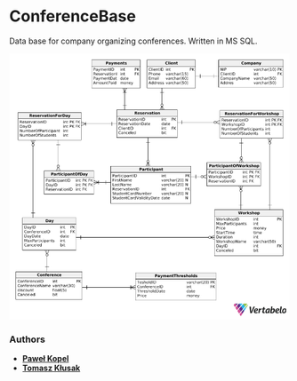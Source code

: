 # ConferenceBase
Data base for company organizing conferences. Written in MS SQL.

![DB Scheme](https://github.com/PKopel/ConferenceBase/blob/master/conferences_scheme.png)

### Authors
* **[Paweł Kopel](https://github.com/PKopel)**
* **[Tomasz Kłusak](https://github.com/watson99tk)**
